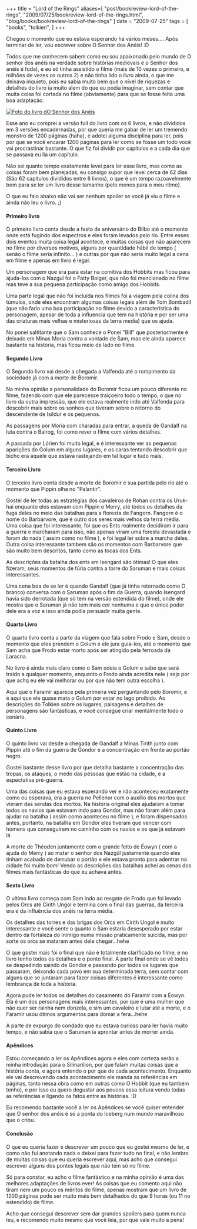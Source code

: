 +++
title = "Lord of the Rings"
aliases=[
  "post/bookreview-lord-of-the-rings",
  "2009/07/25/bookreview-lord-of-the-rings.html",
  "blog/books/bookreview-lord-of-the-rings"
]
date = "2009-07-25"
tags = [
  "books",
  "tolkien",
]
+++

Chegou o momento que eu estava esperando há vários meses.... Após
terminar de ler, vou escrever sobre O Senhor dos Anéis! :D

Todos que me conhecem sabem como eu sou apaixonado pelo mundo de O
senhor dos anéis na verdade sobre histórias medievais e o Senhor dos
anéis é foda), e eu só tinha assistido o filme (mais de 10 vezes o
primeiro, e milhões de vezes os outros 2) e não tinha lido o livro
ainda, o que me deixava inquieto, pois eu sabia muito bem que o nível
de riquezas e detalhes do livro ia muito alem do que eu podia
imaginar, sem contar que muita coisa foi cortada no filme (obviamente)
para que se fosse feita uma boa adaptação.

[![Foto do livro dO Senhor dos Anéis](/images/posts/lord_of_the_rings.jpg "Meu livro do senhor dos anéis")](/images/posts/lord_of_the_rings.jpg "")

Esse ano eu comprei a versão full do livro com os 6 livros, e não
divididos em 3 versões encadernadas, por que queria me gabar de ler um
tremendo monstro de 1200 páginas (haha), e adotei alguma disciplina
para ler, pois por que se você encarar 1200 páginas para ler como se
fosse um todo você vai procrastinar bastante. O que fiz foi dividir
por capítulos e a cada dia que se passava eu lia um capítulo.

Não sei quanto tempo exatamente levei para ler esse livro, mas como as
coisas foram bem planejadas, eu consigo supor que levei cerca de 62
dias (São 62 capítulos divididos entre 6 livros), o que é um tempo
razoavelmente bom para se ler um livro desse tamanho (pelo menos para
o meu ritmo).

O que eu falo abaixo não vai ser nenhum spoiler se você já viu o filme
e ainda não leu o livro. ;)

#### Primeiro livro

O primeiro livro conta desde a festa de aniversário do Bilbo até o
momento onde está fugindo dos espectros e eles foram levados pelo
rio. Entre esses dois eventos muita coisa legal acontece, e muitas
coisas que não aparecem no filme por diversos motivos, alguns por
quantidade hábil de tempo ( senão o filme seria infinito... ) e outras
por que não seria muito legal a cena em filme e apenas em livro é
legal.

Um personagem que era para estar na comitiva dos Hobbits mas ficou
para ajuda-los com o Nazgul foi o Fatty Bolger, que não foi mencionado
no filme mas teve a sua pequena participação como amigo dos Hobbits.

Uma parte legal que não foi incluída nos filmes foi a viagem pela
colina dos túmulos, onde eles encontram algumas coisas legais além de
Tom Bombadil (que não faria uma boa participação no filme devido a
característica do personagem, apesar de toda a influencia que tem na
história e por ser uma das criaturas mais velhas e misteriosas da
terra media) que os ajuda.

No ponei saltitante que o Sam conhece o Ponei "Bill" que
posteriormente é deixado em Minas Moria contra a vontade de Sam, mas
ele ainda aparece bastante na história, mas ficou meio de lado no
filme.

#### Segundo Livro

O Segundo livro vai desde a chegada a Valfenda até o rompimento da
sociedade já com a morte de Boromir.

Na minha opinião a personalidade do Boromir ficou um pouco diferente
no filme, fazendo com que ele parecesse traiçoeiro todo o tempo, o que
no livro da outra impressão, que ele estava realmente indo até
Valfenda para descobrir mais sobre os sonhos que tiveram sobre o
retorno do descendente de Isildur e os pequenos.

As passagens por Moria com charadas para entrar, a queda de Gandalf na
luta contra o Balrog, foi como rever o filme com vários detalhes.

A passada por Lórien foi muito legal, e é interessante ver as pequenas
aparições do Golum em alguns lugares, e os caras tentando descobrir
que bicho era aquele que estava rastejando em tal lugar e tudo mais.

#### Terceiro Livro

O terceiro livro conta desde a morte de Boromir e sua partida pelo rio
até o momento que Pippin olha no "Palantir".

Gostei de ler todas as estratégias dos cavaleiros de Rohan contra os
Uruk-hai enquanto eles estavam com Pippin e Merry, até todos os
detalhes da fuga deles no meio das batalhas para a floresta de
Fangorn. Fangorn é o nome do Barbarvore, que é outro dos seres mais
velhos da terra média. Uma coisa que foi interessante, foi que os Ents
realmente decidiram ir para a guerra e marcharam para isso, não apenas
viram uma foresta devastada e foram do nada ( assim como no filme ), e
foi legal ler sobre a marcha deles. Outra coisa interessante tambem
são os momentos com Barbarvore que são muito bem descritos, tanto como
as tocas dos Ents.

As descrições da batalha dos ents em Isengard são ótimas! O que eles
fizeram, seus momentos de fúria contra a torre do Saruman e mais
coisas interessantes.

Uma cena boa de se ler é quando Gandalf (que já tinha retornado como O
branco) conversa com o Saruman após o fim da Guerra, quando Isengard
havia sido derrotada (que só tem na versão estendida do filme), onde
ele mostra que o Saruman já não tem mais cor nenhuma e que o único
poder dele era a voz e isso ainda podia persuadir muita gente.

#### Quarto Livro

O quarto livro conta a parte da viagem que fala sobre Frodo e Sam,
desde o momento que eles prendem o Golum e ele jura guia-los, até o
momento que Sam acha que Frodo estar morto após ser atingido pela
ferroada da Laracna.

No livro é ainda mais claro como o Sam odeia o Golum e sabe que será
traído a qualquer momento, enquanto o Frodo ainda acredita nele ( seja
por que achq eu ele vai melhorar ou por que não tem outra escolha ).

Aqui que o Faramir aparece pela primeira vez perguntando pelo Boromir,
e é aqui que ele quase mata o Golum por estar no lago proibido. As
descrições do Tolkien sobre os lugares, paisagens e detalhes de
personagens são fantásticas, e você consegue criar mentalmente todo o
cenário.

#### Quinto Livro

O quinto livro vai desde a chegada de Gandalf a Minas Tirith junto com
Pippin até o fim da guerra de Gondor e a concentração em frente ao
portão negro.

Gostei bastante desse livro por que detalha bastante a concentração
das tropas, os ataques, o medo das pessoas que estão na cidade, e a
espectativa pré-guerra.

Uma das coisas que eu estava esperando ver e não aconteceu exatamente
como eu esperava, era a guerra no Pellenor com o auxílio dos mortos
que vieram das sendas dos mortos. Na história original eles ajudaram a
tomar todos os navios que estavam indo para Gondor, mas não foram além
para ajudar na batalha ( assim como aconteceu no filme ), e foram
dispensados antes, portanto, na batalha em Gondor eles tiveram que
vencer com homens que conseguiram no caminho com os navios e os que já
estavam lá.

A morte de Théoden juntamente com o grande feito de Éowyn ( com a
ajuda do Merry ) ao matar o senhor dos Nazgûl justamente quando eles
tinham acabado de derrubar o portão e ele estava pronto para adentrar
na cidade foi muito bom! Vendo as descrições das batalhas achei as
cenas dos filmes mais fantásticas do que eu achava antes.

#### Sexto Livro

O ultimo livro começa com Sam indo ao resgate de Frodo que foi levado
pelos Orcs até Cirith Ungol e termina com o final das guerras, da
terceira era e da influência dos anéis na terra média.

Os detalhes das torres e das brigas dos Orcs em Cirith Ungol é muito
interessante e você sente o quanto o Sam estaria desesperado por estar
dentro da fortaleza do Inimigo numa missão praticamente suicida, mas
por sorte os orcs se mataram antes dele chegar...hehe

O que gostei mais foi o final que não é totalmente clarificado no
filme, e no livro tenho todos os detalhes e o ponto final. A parte
final onde se vê todos se despedindo saindo de Gondor e passando por
todos os lugares que passaram, deixando cada povo em sua determinada
terra, sem contar com alguns que se juntaram para fazer coisas
diferentes é interessante como lembrança de toda a história.

Agora pude ler todos os detalhes do casamento do Faramir com a
Éowyn. Ela é um dos personagens mais interessantes, por que é uma
mulher que não quer ser rainha nem donzela, e sim um cavaleiro e lutar
até a morte, e o Faramir usou ótimos argumentos para domar a
fera...hehe

A parte de expurgo do condado que eu estava curioso para ler havia
muito tempo, e não sabia que o Saruman ia aprontar antes de morrer
ainda.

#### Apêndices

Estou começando a ler os Apêndices agora e eles com certeza serão a
minha introdução para o Silmarilion, por que falam muitas coisas que a
história conta, e agora entendo o por que de cada
acontecimento. Enquanto ele vai descrevendo cada acontecimento ele
manda as referências em páginas, tanto nessa obra como em outras como
O Hobbit (que eu também tenho), e por isso eu quero degustar aos
poucos essa leitura vendo todas as referências e ligando os fatos
entre as histórias. :D

Eu recomendo bastante você a ler os Apêndices se você quiser entender
que O senhor dos anéis é só a ponta do Iceberg num mundo maravilhoso
que o criou.

#### Conclusão

O que eu queria fazer é descrever um pouco que eu gostei mesmo de ler,
e como não fui anotando nada e deixei para fazer tudo no final, e não
lembro de muitas coisas que eu queria escrever aqui, mas acho que
consegui escrever alguns dos pontos legais que não tem só no filme.

Só para constar, eu acho o filme fantástico e na minha opinião é uma
das melhores adaptações de livros ever! As coisas que eu comento aqui
não tiram nem um pouco os méritos do filme, apenas mostram que um
livro de 1200 páginas pode ser muito mais bem detalhados do que 9
horas (ou 11 no estendido) de filme.

Acho que consegui descrever sem dar grandes spoilers para quem nunca
leu, e recomendo muito mesmo que você leia, por que vale muito a pena!



